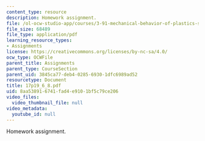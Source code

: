 ```yaml
---
content_type: resource
description: Homework assignment.
file: /ol-ocw-studio-app/courses/3-91-mechanical-behavior-of-plastics-spring-2007/8aa538916741fad4e9101bf5c79ce206_17p19_6_8.pdf
file_size: 68489
file_type: application/pdf
learning_resource_types:
- Assignments
license: https://creativecommons.org/licenses/by-nc-sa/4.0/
ocw_type: OCWFile
parent_title: Assignments
parent_type: CourseSection
parent_uid: 3845ca77-deb4-0285-6930-1dfc6989ad52
resourcetype: Document
title: 17p19_6_8.pdf
uid: 8aa53891-6741-fad4-e910-1bf5c79ce206
video_files:
  video_thumbnail_file: null
video_metadata:
  youtube_id: null
---
```

Homework assignment.